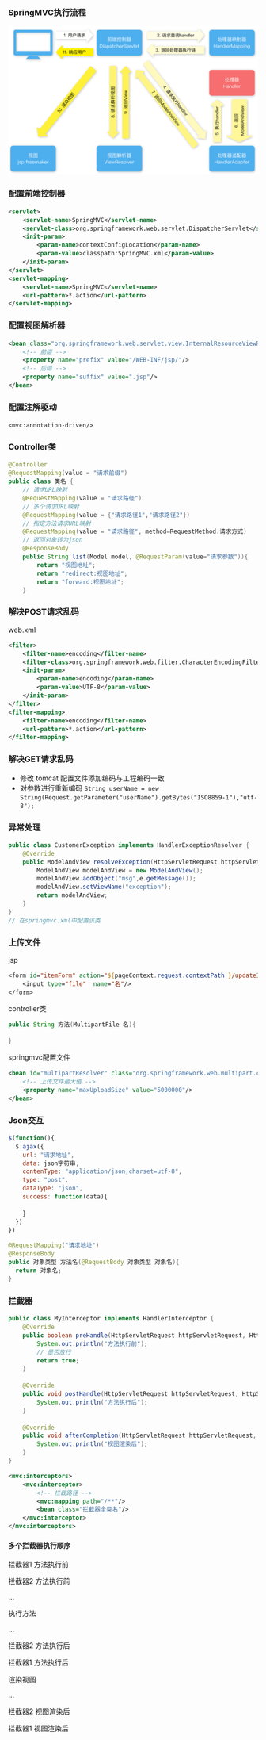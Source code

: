 ### SpringMVC执行流程

![SpringMVC](image/SpringMVC.png)

### 配置前端控制器

```xml
<servlet>
	<servlet-name>SpringMVC</servlet-name>
    <servlet-class>org.springframework.web.servlet.DispatcherServlet</servlet-class>
    <init-param>
        <param-name>contextConfigLocation</param-name>
        <param-value>classpath:SpringMVC.xml</param-value>
    </init-param>
</servlet>
<servlet-mapping>
    <servlet-name>SpringMVC</servlet-name>
    <url-pattern>*.action</url-pattern>
</servlet-mapping>
```

### 配置视图解析器

```xml
<bean class="org.springframework.web.servlet.view.InternalResourceViewResolver">
	<!-- 前缀 -->
    <property name="prefix" value="/WEB-INF/jsp/"/>
    <!-- 后缀 -->
    <property name="suffix" value=".jsp"/>
</bean>
```

### 配置注解驱动

` <mvc:annotation-driven/> `

### Controller类

```java
@Controller
@RequestMapping(value = "请求前缀")
public class 类名 {
  	// 请求URL映射
    @RequestMapping(value = "请求路径")
  	// 多个请求URL映射
  	@RequestMapping(value = {"请求路径1","请求路径2"})
  	// 指定方法请求URL映射
  	@RequestMapping(value = "请求路径", method=RequestMethod.请求方式)
  	// 返回对象转为json
  	@ResponseBody
    public String list(Model model, @RequestParam(value="请求参数")){
        return "视图地址";
      	return "redirect:视图地址";
      	return "forward:视图地址";
    }
```

### 解决POST请求乱码

web.xml

```xml
<filter>
    <filter-name>encoding</filter-name>
    <filter-class>org.springframework.web.filter.CharacterEncodingFilter</filter-class>
    <init-param>
        <param-name>encoding</param-name>
        <param-value>UTF-8</param-value>
    </init-param>
</filter>
<filter-mapping>
    <filter-name>encoding</filter-name>
    <url-pattern>*.action</url-pattern>
</filter-mapping>
```
### 解决GET请求乱码

+ 修改 tomcat 配置文件添加编码与工程编码一致
+ 对参数进行重新编码 ` String userName = new String(Request.getParameter("userName").getBytes("ISO8859-1"),"utf-8"); `

### 异常处理

```java
public class CustomerException implements HandlerExceptionResolver {
    @Override
    public ModelAndView resolveException(HttpServletRequest httpServletRequest, HttpServletResponse httpServletResponse, Object o, Exception e) {
        ModelAndView modelAndView = new ModelAndView();
        modelAndView.addObject("msg",e.getMessage());
        modelAndView.setViewName("exception");
        return modelAndView;
    }
}
// 在springmvc.xml中配置该类
```

### 上传文件

jsp

```jsp
<form id="itemForm"	action="${pageContext.request.contextPath }/updateItem" method="post" enctype="multipart/form-data">
	<input type="file"  name="名"/>
</form>
```

controller类

```java
public String 方法(MultipartFile 名){
        
}
```

springmvc配置文件

```xml
<bean id="multipartResolver" class="org.springframework.web.multipart.commons.CommonsMultipartResolver">
  	<!-- 上传文件最大值 -->
    <property name="maxUploadSize" value="5000000"/>
</bean>
```

### Json交互

```javascript
$(function(){
  $.ajax({
    url: "请求地址",
    data: json字符串,
    contenType: "application/json;charset=utf-8",
    type: "post",
    dataType: "json",
    success: function(data){
      
    }
  })
})
```

```java
@RequestMapping("请求地址")
@ResponseBody
public 对象类型 方法名(@RequestBody 对象类型 对象名){
  return 对象名;
}
```

### 拦截器

```java
public class MyInterceptor implements HandlerInterceptor {
    @Override
    public boolean preHandle(HttpServletRequest httpServletRequest, HttpServletResponse httpServletResponse, Object o) throws Exception {
        System.out.println("方法执行前");
      	// 是否放行
        return true;
    }

    @Override
    public void postHandle(HttpServletRequest httpServletRequest, HttpServletResponse httpServletResponse, Object o, ModelAndView modelAndView) throws Exception {
        System.out.println("方法执行后");
    }

    @Override
    public void afterCompletion(HttpServletRequest httpServletRequest, HttpServletResponse httpServletResponse, Object o, Exception e) throws Exception {
        System.out.println("视图渲染后");
    }
}
```

```xml
<mvc:interceptors>
	<mvc:interceptor>
      	<!-- 拦截路径 -->
		<mvc:mapping path="/**"/>
        <bean class="拦截器全类名"/>
    </mvc:interceptor>
</mvc:interceptors>
```

#### 多个拦截器执行顺序

拦截器1 方法执行前

拦截器2 方法执行前

...

执行方法

...

拦截器2 方法执行后

拦截器1 方法执行后

渲染视图

...

拦截器2 视图渲染后

拦截器1 视图渲染后